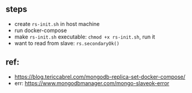 ## steps

- create `rs-init.sh` in host machine
- run docker-compose
- make `rs-init.sh` executable: `chmod +x rs-init.sh`, run it
- want to read from slave: `rs.secondaryOk()`

## ref:

- https://blog.tericcabrel.com/mongodb-replica-set-docker-compose/
- err: https://www.mongodbmanager.com/mongo-slaveok-error

